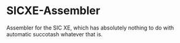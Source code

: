 # SICXE-Assembler
Assembler for the SIC XE, which has absolutely nothing to do with automatic succotash whatever that is.
